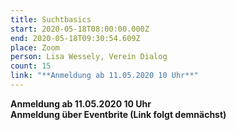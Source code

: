 ```yaml
---
title: Suchtbasics
start: 2020-05-18T08:00:00.000Z
end: 2020-05-18T09:30:54.609Z
place: Zoom
person: Lisa Wessely, Verein Dialog
count: 15
link: "**Anmeldung ab 11.05.2020 10 Uhr**"
---
```

**Anmeldung ab 11.05.2020 10 Uhr\
Anmeldung über Eventbrite (Link folgt demnächst)**